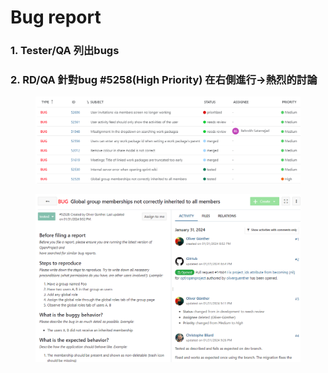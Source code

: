 # Bug report

### 1. **Tester/QA 列出bugs**

### 2. **RD/QA 針對bug #5258(High Priority) 在右側進行->熱烈的討論**

<figure><img src="../../.gitbook/assets/image (27).png" alt=""><figcaption></figcaption></figure>

<figure><img src="../../.gitbook/assets/image (29).png" alt=""><figcaption></figcaption></figure>
